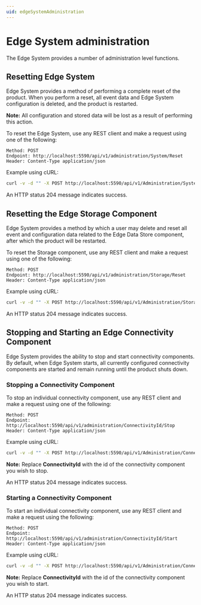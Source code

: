 ```yaml
---
uid: edgeSystemAdministration
---
```


# Edge System administration

The Edge System provides a number of administration level functions.

## Resetting Edge System

Edge System provides a method of performing a complete reset of the product. When you perform a reset, all event data and Edge System configuration is deleted, and the product is restarted.

**Note:** All configuration and stored data will be lost as a result of performing this action.

To reset the Edge System, use any REST client and make a request using one of the following:
```
Method: POST
Endpoint: http://localhost:5590/api/v1/administration/System/Reset
Header: Content-Type application/json
```

Example using cURL:

```bash
curl -v -d "" -X POST http://localhost:5590/api/v1/Administration/System/Reset
```

An HTTP status 204 message indicates success.

## Resetting the Edge Storage Component

Edge System provides a method by which a user may delete and reset all event and configuration data related to the Edge Data Store component, after which the product will be restarted.

To reset the Storage component, use any REST client and make a request using one of the following:

```
Method: POST
Endpoint: http://localhost:5590/api/v1/administration/Storage/Reset
Header: Content-Type application/json
```

Example using cURL:

```bash
curl -v -d "" -X POST http://localhost:5590/api/v1/Administration/Storage/Reset
```

An HTTP status 204 message indicates success.

## Stopping and Starting an Edge Connectivity Component

Edge System provides the ability to stop and start connectivity components. By default, when Edge System starts, all currently configured connectivity components are started and remain running until the product shuts down.

### Stopping a Connectivity Component

To stop an individual connectivity component, use any REST client and make a request using one of the following:

```
Method: POST
Endpoint: http://localhost:5590/api/v1/administration/ConnectivityId/Stop
Header: Content-Type application/json
```

Example using cURL:

```bash
curl -v -d "" -X POST http://localhost:5590/api/v1/Administration/ConnectivityId/Stop
```

**Note:** Replace **ConnectivityId** with the id of the connectivity component you wish to stop.

An HTTP status 204 message indicates success.

### Starting a Connectivity Component

To start an individual connectivity component, use any REST client and make a request using the following:

```
Method: POST
Endpoint: http://localhost:5590/api/v1/administration/ConnectivityId/Start
Header: Content-Type application/json
```

Example using cURL:

```bash
curl -v -d "" -X POST http://localhost:5590/api/v1/Administration/ConnectivityId/Start
```

**Note:** Replace **ConnectivityId** with the id of the connectivity component you wish to start.

An HTTP status 204 message indicates success.
